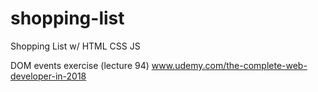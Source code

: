 # shopping-list
Shopping List w/ HTML CSS JS

DOM events exercise (lecture 94)
www.udemy.com/the-complete-web-developer-in-2018

